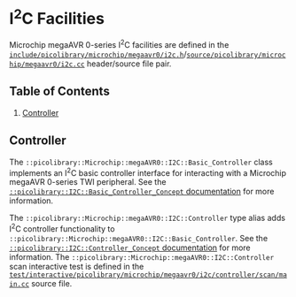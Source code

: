 # I<sup>2</sup>C Facilities
Microchip megaAVR 0-series I<sup>2</sup>C facilities are defined in the
[`include/picolibrary/microchip/megaavr0/i2c.h`](https://github.com/apcountryman/picolibrary-microchip-megaavr0/blob/main/include/picolibrary/microchip/megaavr0/i2c.h)/[`source/picolibrary/microchip/megaavr0/i2c.cc`](https://github.com/apcountryman/picolibrary-microchip-megaavr0/blob/main/source/picolibrary/microchip/megaavr0/i2c.cc)
header/source file pair.

## Table of Contents
1. [Controller](#controller)

## Controller
The `::picolibrary::Microchip::megaAVR0::I2C::Basic_Controller` class implements an
I<sup>2</sup>C basic controller interface for interacting with a Microchip megaAVR
0-series TWI peripheral.
See the [`::picolibrary::I2C::Basic_Controller_Concept`
documentation](https://apcountryman.github.io/picolibrary/i2c.html#controller) for more
information.

The `::picolibrary::Microchip::megaAVR0::I2C::Controller` type alias adds I<sup>2</sup>C
controller functionality to `::picolibrary::Microchip::megaAVR0::I2C::Basic_Controller`.
See the [`::picolibrary::I2C::Controller_Concept`
documentation](https://apcountryman.github.io/picolibrary/i2c.html#controller) for more
information.
The `::picolibrary::Microchip::megaAVR0::I2C::Controller` scan interactive test is defined
in the
[`test/interactive/picolibrary/microchip/megaavr0/i2c/controller/scan/main.cc`](https://github.com/apcountryman/picolibrary-microchip-megaavr0/blob/main/test/interactive/picolibrary/microchip/megaavr0/i2c/controller/scan/main.cc)
source file.
